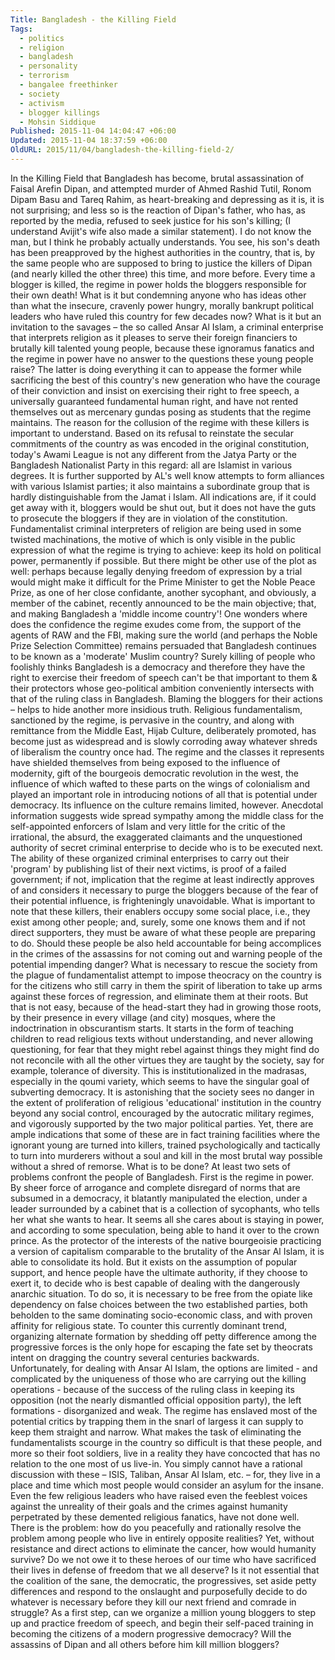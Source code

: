 ```yaml
---
Title: Bangladesh - the Killing Field
Tags:
  - politics
  - religion
  - bangladesh
  - personality
  - terrorism
  - bangalee freethinker
  - society
  - activism
  - blogger killings
  - Mohsin Siddique
Published: 2015-11-04 14:04:47 +06:00
Updated: 2015-11-04 18:37:59 +06:00
OldURL: 2015/11/04/bangladesh-the-killing-field-2/
---
```


In the Killing Field that Bangladesh has become, brutal assassination of Faisal Arefin Dipan, and attempted murder of Ahmed Rashid Tutil, Ronom Dipam Basu and Tareq Rahim, as heart-breaking and depressing as it is, it is not surprising; and less so is the reaction of Dipan's father, who has, as reported by the media, refused to seek justice for his son's killing; (I understand Avijit's wife also made a similar statement). I do not know the man, but I think he probably actually understands. You see, his son's death has been preapproved by the highest authorities in the country, that is, by the same people who are supposed to bring to justice the killers of Dipan (and nearly killed the other three) this time, and more before. Every time a blogger is killed, the regime in power holds the bloggers responsible for their own death! What is it but condemning anyone who has ideas other than what the insecure, cravenly power hungry, morally bankrupt political leaders who have ruled this country for few decades now? What is it but an invitation to the savages – the so called Ansar Al Islam, a criminal enterprise that interprets religion as it pleases to serve their foreign financiers to brutally kill talented young people, because these ignoramus fanatics and the regime in power have no answer to the questions these young people raise? The latter is doing everything it can to appease the former while sacrificing the best of this country's new generation who have the courage of their conviction and insist on exercising their right to free speech, a universally guaranteed fundamental human right, and have not rented themselves out as mercenary gundas posing as students that the regime maintains.
The reason for the collusion of the regime with these killers is important to understand. Based on its refusal to reinstate the secular commitments of the country as was encoded in the original constitution, today's Awami League is not any different from the Jatya Party or the Bangladesh Nationalist Party in this regard: all are Islamist in various degrees. It is further supported by AL's well know attempts to form alliances with various Islamist parties; it also maintains a subordinate group that is hardly distinguishable from the Jamat i Islam. All indications are, if it could get away with it, bloggers would be shut out, but it does not have the guts to prosecute the bloggers if they are in violation of the constitution. Fundamentalist criminal interpreters of religion are being used in some twisted machinations, the motive of which is only visible in the public expression of what the regime is trying to achieve: keep its hold on political power, permanently if possible. But there might be other use of the plot as well: perhaps because legally denying freedom of expression by a trial would might make it difficult for the Prime Minister to get the Noble Peace Prize, as one of her close confidante, another sycophant, and obviously, a member of the cabinet, recently announced to be the main objective; that, and making Bangladesh a 'middle income country'! One wonders where does the confidence the regime exudes come from, the support of the agents of RAW and the FBI, making sure the world (and perhaps the Noble Prize Selection Committee) remains persuaded that Bangladesh continues to be known as a 'moderate' Muslim country? Surely killing of people who foolishly thinks Bangladesh is a democracy and therefore they have the right to exercise their freedom of speech can't be that important to them &amp; their protectors whose geo-political ambition conveniently intersects with that of the ruling class in Bangladesh.
Blaming the bloggers for their actions – helps to hide another more insidious truth. Religious fundamentalism, sanctioned by the regime, is pervasive in the country, and along with remittance from the Middle East, Hijab Culture, deliberately promoted, has become just as widespread and is slowly corroding away whatever shreds of liberalism the country once had. The regime and the classes it represents have shielded themselves from being exposed to the influence of modernity, gift of the bourgeois democratic revolution in the west, the influence of which wafted to these parts on the wings of colonialism and played an important role in introducing notions of all that is potential under democracy. Its influence on the culture remains limited, however. Anecdotal information suggests wide spread sympathy among the middle class for the self-appointed enforcers of Islam and very little for the critic of the irrational, the absurd, the exaggerated claimants and the unquestioned authority of secret criminal enterprise to decide who is to be executed next. The ability of these organized criminal enterprises to carry out their 'program' by publishing list of their next victims, is proof of a failed government; if not, implication that the regime at least indirectly approves of and considers it necessary to purge the bloggers because of the fear of their potential influence, is frighteningly unavoidable. What is important to note that these killers, their enablers occupy some social place, i.e., they exist among other people; and, surely, some one knows them and if not direct supporters, they must be aware of what these people are preparing to do. Should these people be also held accountable for being accomplices in the crimes of the assassins for not coming out and warning people of the potential impending danger?
What is necessary to rescue the society from the plague of fundamentalist attempt to impose theocracy on the country is for the citizens who still carry in them the spirit of liberation to take up arms against these forces of regression, and eliminate them at their roots. But that is not easy, because of the head-start they had in growing those roots, by their presence in every village (and city) mosques, where the indoctrination in obscurantism starts. It starts in the form of teaching children to read religious texts without understanding, and never allowing questioning, for fear that they might rebel against things they might find do not reconcile with all the other virtues they are taught by the society, say for example, tolerance of diversity. This is institutionalized in the madrasas, especially in the qoumi variety, which seems to have the singular goal of subverting democracy. It is astonishing that the society sees no danger in the extent of proliferation of religious 'educational' institution in the country beyond any social control, encouraged by the autocratic military regimes, and vigorously supported by the two major political parties. Yet, there are ample indications that some of these are in fact training facilities where the ignorant young are turned into killers, trained psychologically and tactically to turn into murderers without a soul and kill in the most brutal way possible without a shred of remorse.
What is to be done? At least two sets of problems confront the people of Bangladesh. First is the regime in power. By sheer force of arrogance and complete disregard of norms that are subsumed in a democracy, it blatantly manipulated the election, under a leader surrounded by a cabinet that is a collection of sycophants, who tells her what she wants to hear. It seems all she cares about is staying in power, and according to some speculation, being able to hand it over to the crown prince. As the protector of the interests of the native bourgeoisie practicing a version of capitalism comparable to the brutality of the Ansar Al Islam, it is able to consolidate its hold. But it exists on the assumption of popular support, and hence people have the ultimate authority, if they choose to exert it, to decide who is best capable of dealing with the dangerously anarchic situation. To do so, it is necessary to be free from the opiate like dependency on false choices between the two established parties, both beholden to the same dominating socio-economic class, and with proven affinity for religious state. To counter this currently dominant trend, organizing alternate formation by shedding off petty difference among the progressive forces is the only hope for escaping the fate set by theocrats intent on dragging the country several centuries backwards.    
Unfortunately, for dealing with Ansar Al Islam, the options are limited - and complicated by the uniqueness of those who are carrying out the killing operations - because of the success of the ruling class in keeping its opposition (not the nearly dismantled official opposition party), the left formations - disorganized and weak. The regime has enslaved most of the potential critics by trapping them in the snarl of largess it can supply to keep them straight and narrow.
What makes the task of eliminating the fundamentalists scourge in the country so difficult is that these people, and more so their foot soldiers, live in a reality they have concocted that has no relation to the one most of us live-in. You simply cannot have a rational discussion with these – ISIS, Taliban, Ansar Al Islam, etc. – for, they live in a place and time which most people would consider an asylum for the insane. Even the few religious leaders who have raised even the feeblest voices against the unreality of their goals and the crimes against humanity perpetrated by these demented religious fanatics, have not done well.
There is the problem: how do you peacefully and rationally resolve the problem among people who live in entirely opposite realities? Yet, without resistance and direct actions to eliminate the cancer, how would humanity survive? Do we not owe it to these heroes of our time who have sacrificed their lives in defense of freedom that we all deserve? Is it not essential that the coalition of the sane, the democratic, the progressives, set aside petty differences and respond to the onslaught and purposefully decide to do whatever is necessary before they kill our next friend and comrade in struggle? 
As a first step, can we organize a million young bloggers to step up and practice freedom of speech, and begin their self-paced training in becoming the citizens of a modern progressive democracy? Will the assassins of Dipan and all others before him kill million bloggers?

